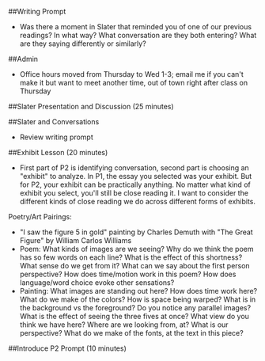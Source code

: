 ##Writing Prompt
- Was there a moment in Slater that reminded you of one of our previous readings? In what way? What conversation are they both entering? What are they saying differently or similarly?

##Admin
- Office hours moved from Thursday to Wed 1-3; email me if you can't make it but want to meet another time, out of town right after class on Thursday

##Slater Presentation and Discussion (25 minutes)

##Slater and Conversations
- Review writing prompt

##Exhibit Lesson (20 minutes)
- First part of P2 is identifying conversation, second part is choosing an "exhibit" to analyze. In P1, the essay you selected was your exhibit. But for P2, your exhibit can be practically anything. No matter what kind of exhibit you select, you'll still be close reading it. I want to consider the different kinds of close reading we do across different forms of exhibits.

Poetry/Art Pairings:
  - "I saw the figure 5 in gold" painting by Charles Demuth with "The Great Figure" by William Carlos Williams
  - Poem: What kinds of images are we seeing? Why do we think the poem has so few words on each line? What is the effect of this shortness? What sense do we get from it? What can we say about the first person perspective? How does time/motion work in this poem? How does language/word choice evoke other sensations?
  - Painting: What images are standing out here? How does time work here? What do we make of the colors? How is space being warped? What is in the background vs the foreground? Do you notice any parallel images? What is the effect of seeing the three fives at once? What view do you think we have here? Where are we looking from, at? What is our perspective? What do we make of the fonts, at the text in this piece?

##Introduce P2 Prompt (10 minutes)
